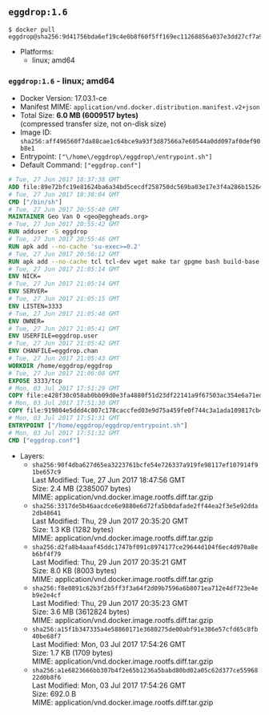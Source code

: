 ## `eggdrop:1.6`

```console
$ docker pull eggdrop@sha256:9d41756bda6ef19c4e0b8f60f5ff169ec11268856a037e3dd27cf7a93e600964
```

-	Platforms:
	-	linux; amd64

### `eggdrop:1.6` - linux; amd64

-	Docker Version: 17.03.1-ce
-	Manifest MIME: `application/vnd.docker.distribution.manifest.v2+json`
-	Total Size: **6.0 MB (6009517 bytes)**  
	(compressed transfer size, not on-disk size)
-	Image ID: `sha256:aff496560f7da88cae1c64bce9a93f3d87566a7e60544a0dd097af0def90b8e1`
-	Entrypoint: `["\/home\/eggdrop\/eggdrop\/entrypoint.sh"]`
-	Default Command: `["eggdrop.conf"]`

```dockerfile
# Tue, 27 Jun 2017 18:37:38 GMT
ADD file:89e72bfc19e81624ba6a34bd5cecdf258750dc569ba03e17e3f4a286b1526461 in / 
# Tue, 27 Jun 2017 18:38:04 GMT
CMD ["/bin/sh"]
# Tue, 27 Jun 2017 20:55:40 GMT
MAINTAINER Geo Van O <geo@eggheads.org>
# Tue, 27 Jun 2017 20:55:42 GMT
RUN adduser -S eggdrop
# Tue, 27 Jun 2017 20:55:46 GMT
RUN apk add --no-cache 'su-exec>=0.2'
# Tue, 27 Jun 2017 20:56:12 GMT
RUN apk add --no-cache tcl tcl-dev wget make tar gpgme bash build-base   && wget ftp://ftp.eggheads.org/pub/eggdrop/source/1.6/eggdrop1.6.21.tar.gz   && wget ftp://ftp.eggheads.org/pub/eggdrop/source/1.6/eggdrop1.6.21.tar.gz.asc   && gpg --keyserver ha.pool.sks-keyservers.net --recv-key B0B3D92ABE1D20233A2ECB01DB909F5EE7C0E7F7   && gpg --batch --verify eggdrop1.6.21.tar.gz.asc eggdrop1.6.21.tar.gz   && rm eggdrop1.6.21.tar.gz.asc   && tar -zxvf eggdrop1.6.21.tar.gz   && rm eggdrop1.6.21.tar.gz   && ( cd eggdrop1.6.21     && CFLAGS="-std=gnu89" ./configure --with-tclinc=/usr/include/tcl.h --with-tcllib=/usr/lib/libtcl8.6.so     && make config     && make     && make install DEST=/home/eggdrop/eggdrop )   && rm -rf eggdrop1.6.21   && mkdir /home/eggdrop/eggdrop/data   && chown -R eggdrop /home/eggdrop/eggdrop   && apk del tcl-dev wget make tar gpgme build-base
# Tue, 27 Jun 2017 21:05:14 GMT
ENV NICK=
# Tue, 27 Jun 2017 21:05:14 GMT
ENV SERVER=
# Tue, 27 Jun 2017 21:05:15 GMT
ENV LISTEN=3333
# Tue, 27 Jun 2017 21:05:40 GMT
ENV OWNER=
# Tue, 27 Jun 2017 21:05:41 GMT
ENV USERFILE=eggdrop.user
# Tue, 27 Jun 2017 21:05:42 GMT
ENV CHANFILE=eggdrop.chan
# Tue, 27 Jun 2017 21:05:43 GMT
WORKDIR /home/eggdrop/eggdrop
# Tue, 27 Jun 2017 21:06:08 GMT
EXPOSE 3333/tcp
# Mon, 03 Jul 2017 17:51:29 GMT
COPY file:e428f30c058ab0bb09d0e3fa4880f51d23df22141a9f67503ac354e6a71ed388 in /home/eggdrop/eggdrop 
# Mon, 03 Jul 2017 17:51:30 GMT
COPY file:919804e5ddd4c807c178caccfed03e9d75a459fe0f744c3a1ada109817cb44ec in /home/eggdrop/eggdrop/scripts/ 
# Mon, 03 Jul 2017 17:51:31 GMT
ENTRYPOINT ["/home/eggdrop/eggdrop/entrypoint.sh"]
# Mon, 03 Jul 2017 17:51:32 GMT
CMD ["eggdrop.conf"]
```

-	Layers:
	-	`sha256:90f4dba627d65ea3223761bcfe54e726337a919fe98117ef107914f91be657c9`  
		Last Modified: Tue, 27 Jun 2017 18:47:56 GMT  
		Size: 2.4 MB (2385007 bytes)  
		MIME: application/vnd.docker.image.rootfs.diff.tar.gzip
	-	`sha256:3317de5b46aacdce6e9880e6d72fa5b0dafade2ff44ea2f3e5e92dda2db48641`  
		Last Modified: Thu, 29 Jun 2017 20:35:20 GMT  
		Size: 1.3 KB (1282 bytes)  
		MIME: application/vnd.docker.image.rootfs.diff.tar.gzip
	-	`sha256:d2fa8b4aaaf45ddc1747bf091c8974177ce29644d104f6ec4d970a8eb6bf4f79`  
		Last Modified: Thu, 29 Jun 2017 20:35:21 GMT  
		Size: 8.0 KB (8003 bytes)  
		MIME: application/vnd.docker.image.rootfs.diff.tar.gzip
	-	`sha256:f8e0891c62b3f2b5ff3f3a64f2d09b7596a6b8071ea712e4df723e4eb9e2e4cf`  
		Last Modified: Thu, 29 Jun 2017 20:35:23 GMT  
		Size: 3.6 MB (3612824 bytes)  
		MIME: application/vnd.docker.image.rootfs.diff.tar.gzip
	-	`sha256:a15f1b347335a4e58860171e3680275de00abf91e386e57cfd65c8fb40be68f7`  
		Last Modified: Mon, 03 Jul 2017 17:54:26 GMT  
		Size: 1.7 KB (1709 bytes)  
		MIME: application/vnd.docker.image.rootfs.diff.tar.gzip
	-	`sha256:a1e6823666bb307b4f2e65b1236a5babd80bd02a05c62d377ce5596822d0b8f6`  
		Last Modified: Mon, 03 Jul 2017 17:54:26 GMT  
		Size: 692.0 B  
		MIME: application/vnd.docker.image.rootfs.diff.tar.gzip
